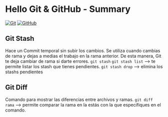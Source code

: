 # Hello Git & GitHub - Summary

[![Git](https://img.shields.io/badge/Git-2.37+-f14e32?style=for-the-badge&logo=git&logoColor=white&labelColor=101010)](https://git-scm.com/)
[![GitHub](https://img.shields.io/badge/GitHub-Web-blue?style=for-the-badge&logo=github&logoColor=white&labelColor=101010)](https://github.com/)

## Git Stash
Hace un Commit temporal sin subir los cambios.
Se utiliza cuando cambias de rama y dejas a medias el trabajo en la rama anterior.
De esta manera, Git te deja cambiar de rama si darte errores.
```git stash``` 
```git stash list``` --> te permite listar los stash que tienes pendientes.
```git stash drop``` --> elimina los stashs pendientes

## Git Diff
Comando para mostrar las diferencias entre archivos y ramas.
```git diff rama``` --> permite comparar la rama en la estás con la que especifiques en el comando. 
